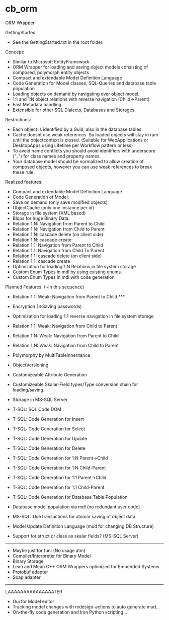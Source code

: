 # cb_orm
ORM Wrapper

GettingStarted
- See the GettingStarted.txt in the root folder.

Concept:
- Similar to Microsoft EntityFramework
- ORM Wrapper for loading and saving object models consisting of composed, polymorph entity objects
- Compact and extendable Model Definition Language
- Code Generation for Model classes, SQL-Queries and database table population
- Loading objects on demand by navigating over object model.
- 1:1 and 1:N object relations with reverse navigation (Child->Parent)
- Fast Metadata handling.
- Extensible for other SQL Dialects, Databases and Storages.

Restrictions:
- Each object is identified by a Guid, also in the database tables.
- Cache doesnt use weak references. So loaded objects will stay in ram until the objectcontext is closed. (Suitable for WebApplications or DesktopApps using Lifetime per Workflow pattern or less)
- To avoid name conflicts you should avoid identifiers with underscore ("_") for class names and property names.
- Your database model should be normalized to allow creation of composed objects, however you can use weak references to break these rule.

Realized features:
- Compact and extendable Model Definition Language
- Code Generation of Model.
- Save on demand (only save modified objects)
- ObjectCache (only one instance per id)
- Storage in file system (XML based)
- Blops for huge Binary Data.
- Relation 1:N: Navigation from Parent to Child
- Relation 1:N: Navigation from Child to Parent
- Relation 1:N: cascade delete (on client side) 
- Relation 1:N: cascade create
- Relation 1:1: Navigation from Parent to Child
- Relation 1:1: Navigation from Child To Parent
- Relation 1:1: cascade delete (on client side)
- Relation 1:1: cascade create
- Optimization for loading 1:N Relations in file system storage
- Custom Enum Types in mdl by using existing enums.
- Custom Enum Types in mdl with code generation

Planned Features: (~In this sequence)
- Relation 1:1: Weak: Navigation from Parent to Child ***
- Encryption (=>Saving passwords)

- Optimization for loading 1:1 reverse navigation in file system storage
- Relation 1:1: Weak: Navigation from Child to Parent
- Relation 1:N: Weak: Navigation from Parent to Child
- Relation 1:N: Weak: Navigation from Child to Parent
- Polymorphy by MultiTableInheritance
- ObjectVersioning

- Customizeable Attribute Generation
- Customizeable Skalar-Field types/Type conversion chain for loading/saving.
- Storage in MS-SQL Server
- T-SQL: SQL Code DOM
- T-SQL: Code Generation for Insert
- T-SQL: Code Generation for Select
- T-SQL: Code Generation for Update
- T-SQL: Code Generation for Delete
- T-SQL: Code Generation for 1:N Parent->Child
- T-SQL: Code Generation for 1:N Child-Parent
- T-SQL: Code Generation for 1:1 Parent->Child
- T-SQL: Code Generation for 1:1 Child-Parent
- T-SQL: Code Generation for Database Table Population
- Database model population via mdl (no redundant user code)
- MS-SQL: Use transactions for atomar saving of object data
- Model Update Definition Language (mud for changing DB Structure)
- Support for struct or class as skalar fields? (MS-SQL Server)

-------------------
- Maybe just for fun: (No usage atm)
- Compiler/Interpreter for Binary Model
- Binary Storage
- Lean and Mean C++ ORM Wrappers optimized for Embedded Systems
- Protobuf adapter
- Soap adapter
--------------------
LAAAAAAAAAAAAAAATER
- Gui for Model editor
- Tracking model changes with redesign-actions to auto generate mud...
- On-the-fly code generation and Iron Python scripting...
